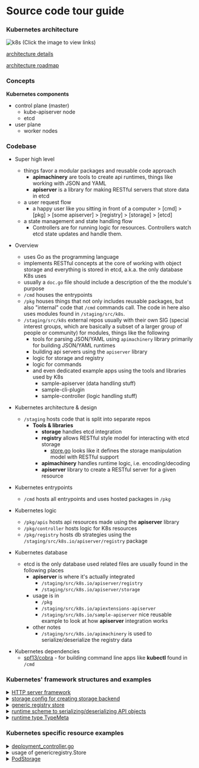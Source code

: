 # Source code tour guide

### Kubernetes architecture

![k8s](https://raw.githubusercontent.com/qas/k8s/master/static/img/k8s.svg)
(Click the image to view links)

[architecture details](https://github.com/kubernetes/community/blob/master/contributors/design-proposals/architecture/architecture.md)

[architecture roadmap](https://github.com/kubernetes/community/blob/master/contributors/design-proposals/architecture/architectural-roadmap.md)

### Concepts

**Kubernetes components**
- control plane (master)
	- kube-apiserver node
	- etcd
- user plane
	- worker nodes

### Codebase

- Super high level

  - things favor a modular packages and reusable code approach
    - **apimachinery** are tools to create api runtimes, things like working with JSON and YAML
    - **apiserver** is a library for making RESTful servers that store data in etcd
  - a user request flow
    - a happy user like you sitting in front of a computer > [cmd] > [pkg] > [some apiserver] > [registry] > [storage] > [etcd]
  - a state management and state handling flow
    - Controllers are for running logic for resources. Controllers watch etcd state updates and handle them.

- Overview
  - uses Go as the programming language
  - implements RESTful concepts at the core of working with object storage and everything is stored in etcd, a.k.a. the only database K8s uses
  - usually a `doc.go` file should include a description of the the module's purpose
  - `/cmd` houses the entrypoints
  - `/pkg` houses things that not only includes reusable packages, but also "internal" code that `/cmd` commands call. The code in here also uses modules found in `/staging/src/k8s`.
  - `/staging/src/k8s` external repos usually with their own SIG (special interest groups, which are basically a subset of a larger group of people or community) for modules, things like the following
    - tools for parsing JSON/YAML using `apimachinery` library primarily for building JSON/YAML runtimes
    - building api servers using the `apiserver` library
    - logic for storage and registry
    - logic for commands
    - and even dedicated example apps using the tools and libraries used by K8s
      - sample-apiserver (data handling stuff)
      - sample-cli-plugin
      - sample-controller (logic handling stuff)

- Kubernetes architecture & design
  - `/staging` hosts code that is split into separate repos
    - **Tools & libraries**
      - **storage** handles etcd integration
      - **registry** allows RESTful style model for interacting with etcd storage
        - [store.go](https://sourcegraph.com/github.com/kubernetes/kubernetes@master/-/blob/staging/src/k8s.io/apiserver/pkg/registry/generic/registry/store.go) looks like it defines the storage manipulation model with RESTful support
      - **apimachinery** handles runtime logic, i.e. encoding/decoding
      - **apiserver** library to create a RESTful server for a given resource

- Kubernetes entrypoints
  - `/cmd` hosts all entrypoints and uses hosted packages in `/pkg`

- Kubernetes logic
  - `/pkg/apis` hosts api resources made using the **apiserver** library
  - `/pkg/controller` hosts logic for K8s resources
  - `/pkg/registry` hosts db strategies using the `/staging/src/k8s.io/apiserver/registry` package

- Kubernetes database
  - etcd is the only database used related files are usually found in the following places
    - **apiserver** is where it's actually integrated
      - `/staging/src/k8s.io/apiserver/registry`
      - `/staging/src/k8s.io/apiserver/storage`
    - usage is in
      - `/pkg`
      - `/staging/src/k8s.io/apiextensions-apiserver`
      - `/staging/src/k8s.io/sample-apiserver` nice reusable example to look at how **apiserver** integration works
    - other notes
      - `/staging/src/k8s.io/apimachinery` is used to serialize/deserialize the registry data

<!-- - Kubernetes packages -->

- Kubernetes dependencies
  - [spf13/cobra](https://github.com/spf13/cobra) - for building command line apps like **kubectl** found in `/cmd`

### Kubernetes' framework structures and examples

<details>
<summary><a href="https://sourcegraph.com/github.com/kubernetes/kubernetes@master/-/tree/staging/src/k8s.io/apiserver/pkg/server">HTTP server framework</a></summary>


<details>
<summary><a href="https://sourcegraph.com/github.com/kubernetes/kubernetes@master/-/blob/pkg/registry/core/pod/storage/storage.go#L74">genericapiserver</a></summary>

```go
// GenericAPIServer contains state for a Kubernetes cluster api server.
type GenericAPIServer struct {
	// discoveryAddresses is used to build cluster IPs for discovery.
	discoveryAddresses discovery.Addresses

	// LoopbackClientConfig is a config for a privileged loopback connection to the API server
	LoopbackClientConfig *restclient.Config

	// minRequestTimeout is how short the request timeout can be.  This is used to build the RESTHandler
	minRequestTimeout time.Duration

	// ShutdownTimeout is the timeout used for server shutdown. This specifies the timeout before server
	// gracefully shutdown returns.
	ShutdownTimeout time.Duration

	// legacyAPIGroupPrefixes is used to set up URL parsing for authorization and for validating requests
	// to InstallLegacyAPIGroup
	legacyAPIGroupPrefixes sets.String

	// admissionControl is used to build the RESTStorage that backs an API Group.
	admissionControl admission.Interface

	// SecureServingInfo holds configuration of the TLS server.
	SecureServingInfo *SecureServingInfo

	// ExternalAddress is the address (hostname or IP and port) that should be used in
	// external (public internet) URLs for this GenericAPIServer.
	ExternalAddress string

	// Serializer controls how common API objects not in a group/version prefix are serialized for this server.
	// Individual APIGroups may define their own serializers.
	Serializer runtime.NegotiatedSerializer

	// "Outputs"
	// Handler holds the handlers being used by this API server
	Handler *APIServerHandler

	// listedPathProvider is a lister which provides the set of paths to show at /
	listedPathProvider routes.ListedPathProvider

	// DiscoveryGroupManager serves /apis
	DiscoveryGroupManager discovery.GroupManager

	// Enable swagger and/or OpenAPI if these configs are non-nil.
	openAPIConfig *openapicommon.Config

	// SkipOpenAPIInstallation indicates not to install the OpenAPI handler
	// during PrepareRun.
	// Set this to true when the specific API Server has its own OpenAPI handler
	// (e.g. kube-aggregator)
	skipOpenAPIInstallation bool

	// OpenAPIVersionedService controls the /openapi/v2 endpoint, and can be used to update the served spec.
	// It is set during PrepareRun if `openAPIConfig` is non-nil unless `skipOpenAPIInstallation` is true.
	OpenAPIVersionedService *handler.OpenAPIService

	// StaticOpenAPISpec is the spec derived from the restful container endpoints.
	// It is set during PrepareRun.
	StaticOpenAPISpec *spec.Swagger

	// PostStartHooks are each called after the server has started listening, in a separate go func for each
	// with no guarantee of ordering between them.  The map key is a name used for error reporting.
	// It may kill the process with a panic if it wishes to by returning an error.
	postStartHookLock      sync.Mutex
	postStartHooks         map[string]postStartHookEntry
	postStartHooksCalled   bool
	disabledPostStartHooks sets.String

	preShutdownHookLock    sync.Mutex
	preShutdownHooks       map[string]preShutdownHookEntry
	preShutdownHooksCalled bool

	// healthz checks
	healthzLock            sync.Mutex
	healthzChecks          []healthz.HealthChecker
	healthzChecksInstalled bool
	// livez checks
	livezLock            sync.Mutex
	livezChecks          []healthz.HealthChecker
	livezChecksInstalled bool
	// readyz checks
	readyzLock            sync.Mutex
	readyzChecks          []healthz.HealthChecker
	readyzChecksInstalled bool
	livezGracePeriod      time.Duration
	livezClock            clock.Clock
	// the readiness stop channel is used to signal that the apiserver has initiated a shutdown sequence, this
	// will cause readyz to return unhealthy.
	readinessStopCh chan struct{}

	// auditing. The backend is started after the server starts listening.
	AuditBackend audit.Backend

	// Authorizer determines whether a user is allowed to make a certain request. The Handler does a preliminary
	// authorization check using the request URI but it may be necessary to make additional checks, such as in
	// the create-on-update case
	Authorizer authorizer.Authorizer

	// EquivalentResourceRegistry provides information about resources equivalent to a given resource,
	// and the kind associated with a given resource. As resources are installed, they are registered here.
	EquivalentResourceRegistry runtime.EquivalentResourceRegistry

	// delegationTarget is the next delegate in the chain. This is never nil.
	delegationTarget DelegationTarget

	// HandlerChainWaitGroup allows you to wait for all chain handlers finish after the server shutdown.
	HandlerChainWaitGroup *utilwaitgroup.SafeWaitGroup

	// ShutdownDelayDuration allows to block shutdown for some time, e.g. until endpoints pointing to this API server
	// have converged on all node. During this time, the API server keeps serving, /healthz will return 200,
	// but /readyz will return failure.
	ShutdownDelayDuration time.Duration

	// The limit on the request body size that would be accepted and decoded in a write request.
	// 0 means no limit.
	maxRequestBodyBytes int64

	// APIServerID is the ID of this API server
	APIServerID string

	// StorageVersionManager holds the storage versions of the API resources installed by this server.
	StorageVersionManager storageversion.Manager
}
```
</details>

</details>

<details>
<summary><a href="https://sourcegraph.com/github.com/kubernetes/kubernetes@master/-/blob/staging/src/k8s.io/apiserver/pkg/storage/storagebackend/config.go#L50">storage config for creating storage backend</a></summary>

```go
// Config is configuration for creating a storage backend.
type Config struct {
	// Type defines the type of storage backend. Default ("") is "etcd3".
	Type string
	// Prefix is the prefix to all keys passed to storage.Interface methods.
	Prefix string
	// Transport holds all connection related info, i.e. equal TransportConfig means equal servers we talk to.
	Transport TransportConfig
	// Paging indicates whether the server implementation should allow paging (if it is
	// supported). This is generally configured by feature gating, or by a specific
	// resource type not wishing to allow paging, and is not intended for end users to
	// set.
	Paging bool

	Codec runtime.Codec
	// EncodeVersioner is the same groupVersioner used to build the
	// storage encoder. Given a list of kinds the input object might belong
	// to, the EncodeVersioner outputs the gvk the object will be
	// converted to before persisted in etcd.
	EncodeVersioner runtime.GroupVersioner
	// Transformer allows the value to be transformed prior to persisting into etcd.
	Transformer value.Transformer

	// CompactionInterval is an interval of requesting compaction from apiserver.
	// If the value is 0, no compaction will be issued.
	CompactionInterval time.Duration
	// CountMetricPollPeriod specifies how often should count metric be updated
	CountMetricPollPeriod time.Duration
	// DBMetricPollInterval specifies how often should storage backend metric be updated.
	DBMetricPollInterval time.Duration
	// HealthcheckTimeout specifies the timeout used when checking health
	HealthcheckTimeout time.Duration

	LeaseManagerConfig etcd3.LeaseManagerConfig
}
```
</details>

<details>
<summary><a href="https://sourcegraph.com/github.com/kubernetes/kubernetes@master/-/blob/staging/src/k8s.io/apiserver/pkg/registry/generic/registry/store.go">generic registry store</a></summary>

```go
// Store implements k8s.io/apiserver/pkg/registry/rest.StandardStorage. It's
// intended to be embeddable and allows the consumer to implement any
// non-generic functions that are required. This object is intended to be
// copyable so that it can be used in different ways but share the same
// underlying behavior.
//
// All fields are required unless specified.
//
// The intended use of this type is embedding within a Kind specific
// RESTStorage implementation. This type provides CRUD semantics on a Kubelike
// resource, handling details like conflict detection with ResourceVersion and
// semantics. The RESTCreateStrategy, RESTUpdateStrategy, and
// RESTDeleteStrategy are generic across all backends, and encapsulate logic
// specific to the API.
//
// TODO: make the default exposed methods exactly match a generic RESTStorage
type Store struct {
	// NewFunc returns a new instance of the type this registry returns for a
	// GET of a single object, e.g.:
	//
	// curl GET /apis/group/version/namespaces/my-ns/myresource/name-of-object
	NewFunc func() runtime.Object

	// NewListFunc returns a new list of the type this registry; it is the
	// type returned when the resource is listed, e.g.:
	//
	// curl GET /apis/group/version/namespaces/my-ns/myresource
	NewListFunc func() runtime.Object

	// DefaultQualifiedResource is the pluralized name of the resource.
	// This field is used if there is no request info present in the context.
	// See qualifiedResourceFromContext for details.
	DefaultQualifiedResource schema.GroupResource

	// KeyRootFunc returns the root etcd key for this resource; should not
	// include trailing "/".  This is used for operations that work on the
	// entire collection (listing and watching).
	//
	// KeyRootFunc and KeyFunc must be supplied together or not at all.
	KeyRootFunc func(ctx context.Context) string

	// KeyFunc returns the key for a specific object in the collection.
	// KeyFunc is called for Create/Update/Get/Delete. Note that 'namespace'
	// can be gotten from ctx.
	//
	// KeyFunc and KeyRootFunc must be supplied together or not at all.
	KeyFunc func(ctx context.Context, name string) (string, error)

	// ObjectNameFunc returns the name of an object or an error.
	ObjectNameFunc func(obj runtime.Object) (string, error)

	// TTLFunc returns the TTL (time to live) that objects should be persisted
	// with. The existing parameter is the current TTL or the default for this
	// operation. The update parameter indicates whether this is an operation
	// against an existing object.
	//
	// Objects that are persisted with a TTL are evicted once the TTL expires.
	TTLFunc func(obj runtime.Object, existing uint64, update bool) (uint64, error)

	// PredicateFunc returns a matcher corresponding to the provided labels
	// and fields. The SelectionPredicate returned should return true if the
	// object matches the given field and label selectors.
	PredicateFunc func(label labels.Selector, field fields.Selector) storage.SelectionPredicate

	// EnableGarbageCollection affects the handling of Update and Delete
	// requests. Enabling garbage collection allows finalizers to do work to
	// finalize this object before the store deletes it.
	//
	// If any store has garbage collection enabled, it must also be enabled in
	// the kube-controller-manager.
	EnableGarbageCollection bool

	// DeleteCollectionWorkers is the maximum number of workers in a single
	// DeleteCollection call. Delete requests for the items in a collection
	// are issued in parallel.
	DeleteCollectionWorkers int

	// Decorator is an optional exit hook on an object returned from the
	// underlying storage. The returned object could be an individual object
	// (e.g. Pod) or a list type (e.g. PodList). Decorator is intended for
	// integrations that are above storage and should only be used for
	// specific cases where storage of the value is not appropriate, since
	// they cannot be watched.
	Decorator func(runtime.Object)

	// CreateStrategy implements resource-specific behavior during creation.
	CreateStrategy rest.RESTCreateStrategy
	// BeginCreate is an optional hook that returns a "transaction-like"
	// commit/revert function which will be called at the end of the operation,
	// but before AfterCreate and Decorator, indicating via the argument
	// whether the operation succeeded.  If this returns an error, the function
	// is not called.  Almost nobody should use this hook.
	BeginCreate BeginCreateFunc
	// AfterCreate implements a further operation to run after a resource is
	// created and before it is decorated, optional.
	AfterCreate AfterCreateFunc

	// UpdateStrategy implements resource-specific behavior during updates.
	UpdateStrategy rest.RESTUpdateStrategy
	// BeginUpdate is an optional hook that returns a "transaction-like"
	// commit/revert function which will be called at the end of the operation,
	// but before AfterUpdate and Decorator, indicating via the argument
	// whether the operation succeeded.  If this returns an error, the function
	// is not called.  Almost nobody should use this hook.
	BeginUpdate BeginUpdateFunc
	// AfterUpdate implements a further operation to run after a resource is
	// updated and before it is decorated, optional.
	AfterUpdate AfterUpdateFunc

	// DeleteStrategy implements resource-specific behavior during deletion.
	DeleteStrategy rest.RESTDeleteStrategy
	// AfterDelete implements a further operation to run after a resource is
	// deleted and before it is decorated, optional.
	AfterDelete AfterDeleteFunc
	// ReturnDeletedObject determines whether the Store returns the object
	// that was deleted. Otherwise, return a generic success status response.
	ReturnDeletedObject bool
	// ShouldDeleteDuringUpdate is an optional function to determine whether
	// an update from existing to obj should result in a delete.
	// If specified, this is checked in addition to standard finalizer,
	// deletionTimestamp, and deletionGracePeriodSeconds checks.
	ShouldDeleteDuringUpdate func(ctx context.Context, key string, obj, existing runtime.Object) bool

	// TableConvertor is an optional interface for transforming items or lists
	// of items into tabular output. If unset, the default will be used.
	TableConvertor rest.TableConvertor

	// ResetFieldsStrategy provides the fields reset by the strategy that
	// should not be modified by the user.
	ResetFieldsStrategy rest.ResetFieldsStrategy

	// Storage is the interface for the underlying storage for the
	// resource. It is wrapped into a "DryRunnableStorage" that will
	// either pass-through or simply dry-run.
	Storage DryRunnableStorage
	// StorageVersioner outputs the <group/version/kind> an object will be
	// converted to before persisted in etcd, given a list of possible
	// kinds of the object.
	// If the StorageVersioner is nil, apiserver will leave the
	// storageVersionHash as empty in the discovery document.
	StorageVersioner runtime.GroupVersioner
	// Called to cleanup clients used by the underlying Storage; optional.
	DestroyFunc func()
}
```
</details>

<details>
<summary><a href="">runtime scheme to serializing/deserializing API objects</a></summary>

```go
// Scheme defines methods for serializing and deserializing API objects, a type
// registry for converting group, version, and kind information to and from Go
// schemas, and mappings between Go schemas of different versions. A scheme is the
// foundation for a versioned API and versioned configuration over time.
//
// In a Scheme, a Type is a particular Go struct, a Version is a point-in-time
// identifier for a particular representation of that Type (typically backwards
// compatible), a Kind is the unique name for that Type within the Version, and a
// Group identifies a set of Versions, Kinds, and Types that evolve over time. An
// Unversioned Type is one that is not yet formally bound to a type and is promised
// to be backwards compatible (effectively a "v1" of a Type that does not expect
// to break in the future).
//
// Schemes are not expected to change at runtime and are only threadsafe after
// registration is complete.
type Scheme struct {
	// versionMap allows one to figure out the go type of an object with
	// the given version and name.
	gvkToType map[schema.GroupVersionKind]reflect.Type

	// typeToGroupVersion allows one to find metadata for a given go object.
	// The reflect.Type we index by should *not* be a pointer.
	typeToGVK map[reflect.Type][]schema.GroupVersionKind

	// unversionedTypes are transformed without conversion in ConvertToVersion.
	unversionedTypes map[reflect.Type]schema.GroupVersionKind

	// unversionedKinds are the names of kinds that can be created in the context of any group
	// or version
	// TODO: resolve the status of unversioned types.
	unversionedKinds map[string]reflect.Type

	// Map from version and resource to the corresponding func to convert
	// resource field labels in that version to internal version.
	fieldLabelConversionFuncs map[schema.GroupVersionKind]FieldLabelConversionFunc

	// defaulterFuncs is an array of interfaces to be called with an object to provide defaulting
	// the provided object must be a pointer.
	defaulterFuncs map[reflect.Type]func(interface{})

	// converter stores all registered conversion functions. It also has
	// default converting behavior.
	converter *conversion.Converter

	// versionPriority is a map of groups to ordered lists of versions for those groups indicating the
	// default priorities of these versions as registered in the scheme
	versionPriority map[string][]string

	// observedVersions keeps track of the order we've seen versions during type registration
	observedVersions []schema.GroupVersion

	// schemeName is the name of this scheme.  If you don't specify a name, the stack of the NewScheme caller will be used.
	// This is useful for error reporting to indicate the origin of the scheme.
	schemeName string
}
```
</details>

<details>
<summary><a href="https://sourcegraph.com/github.com/kubernetes/kubernetes@master/-/blob/staging/src/k8s.io/apimachinery/pkg/runtime/types.go#L36">runtime type TypeMeta</a></summary>

```go
// TypeMeta is shared by all top level objects. The proper way to use it is to inline it in your type,
// like this:
// type MyAwesomeAPIObject struct {
//      runtime.TypeMeta    `json:",inline"`
//      ... // other fields
// }
// func (obj *MyAwesomeAPIObject) SetGroupVersionKind(gvk *metav1.GroupVersionKind) { metav1.UpdateTypeMeta(obj,gvk) }; GroupVersionKind() *GroupVersionKind
//
// TypeMeta is provided here for convenience. You may use it directly from this package or define
// your own with the same fields.
//
// +k8s:deepcopy-gen=false
// +protobuf=true
// +k8s:openapi-gen=true
type TypeMeta struct {
	// +optional
	APIVersion string `json:"apiVersion,omitempty" yaml:"apiVersion,omitempty" protobuf:"bytes,1,opt,name=apiVersion"`
	// +optional
	Kind string `json:"kind,omitempty" yaml:"kind,omitempty" protobuf:"bytes,2,opt,name=kind"`
}

const (
	ContentTypeJSON     string = "application/json"
	ContentTypeYAML     string = "application/yaml"
	ContentTypeProtobuf string = "application/vnd.kubernetes.protobuf"
)
```
</details>

### Kubernetes specific resource examples

<details>
<summary><a href="https://sourcegraph.com/github.com/kubernetes/kubernetes@master/-/blob/pkg/controller/deployment/deployment_controller.go#L68">deployment_controller.go</a></summary>

```go
// DeploymentController is responsible for synchronizing Deployment objects stored
// in the system with actual running replica sets and pods.
type DeploymentController struct {
	// rsControl is used for adopting/releasing replica sets.
	rsControl     controller.RSControlInterface
	client        clientset.Interface
	eventRecorder record.EventRecorder

	// To allow injection of syncDeployment for testing.
	syncHandler func(dKey string) error
	// used for unit testing
	enqueueDeployment func(deployment *apps.Deployment)

	// dLister can list/get deployments from the shared informer's store
	dLister appslisters.DeploymentLister
	// rsLister can list/get replica sets from the shared informer's store
	rsLister appslisters.ReplicaSetLister
	// podLister can list/get pods from the shared informer's store
	podLister corelisters.PodLister

	// dListerSynced returns true if the Deployment store has been synced at least once.
	// Added as a member to the struct to allow injection for testing.
	dListerSynced cache.InformerSynced
	// rsListerSynced returns true if the ReplicaSet store has been synced at least once.
	// Added as a member to the struct to allow injection for testing.
	rsListerSynced cache.InformerSynced
	// podListerSynced returns true if the pod store has been synced at least once.
	// Added as a member to the struct to allow injection for testing.
	podListerSynced cache.InformerSynced

	// Deployments that need to be synced
	queue workqueue.RateLimitingInterface
}
```
</details>

<details>
<summary>usage of genericregistry.Store</summary>

```go
store := &genericregistry.Store{
  NewFunc:                  func() runtime.Object { return &api.Pod{} },
  NewListFunc:              func() runtime.Object { return &api.PodList{} },
  PredicateFunc:            registrypod.MatchPod,
  DefaultQualifiedResource: api.Resource("pods"),

  CreateStrategy:      registrypod.Strategy,
  UpdateStrategy:      registrypod.Strategy,
  DeleteStrategy:      registrypod.Strategy,
  ResetFieldsStrategy: registrypod.Strategy,
  ReturnDeletedObject: true,

  TableConvertor: printerstorage.TableConvertor{TableGenerator: printers.NewTableGenerator().With(printersinternal.AddHandlers)},
}
```
</details>

<details>
<summary><a href="https://sourcegraph.com/github.com/kubernetes/kubernetes@master/-/blob/pkg/registry/core/pod/storage/storage.go#L74">PodStorage</a></summary>

```go
// PodStorage includes storage for pods and all sub resources
type PodStorage struct {
	Pod                 *REST
	Binding             *BindingREST
	LegacyBinding       *LegacyBindingREST
	Eviction            *EvictionREST
	Status              *StatusREST
	EphemeralContainers *EphemeralContainersREST
	Log                 *podrest.LogREST
	Proxy               *podrest.ProxyREST
	Exec                *podrest.ExecREST
	Attach              *podrest.AttachREST
	PortForward         *podrest.PortForwardREST
}
```
</details>

<!-- <details>
<summary><a href="">example of register.go using apimachinery runtime schema</summary>

```go

```
</details> -->

<!-- <details>
<summary>example</summary>

</details> -->

